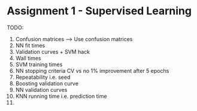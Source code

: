 # Assignment 1 - Supervised Learning

TODO:
1. Confusion matrices --> Use confusion matrices
2. NN fit times
3. Validation curves + SVM hack
4. Wall times
5. SVM training times
6. NN stopping criteria CV vs no 1% improvement after 5 epochs
7. Repeatability i.e. seed
8. Boosting validation curve
9. NN validation curves
10. KNN running time i.e. prediction time
11. 